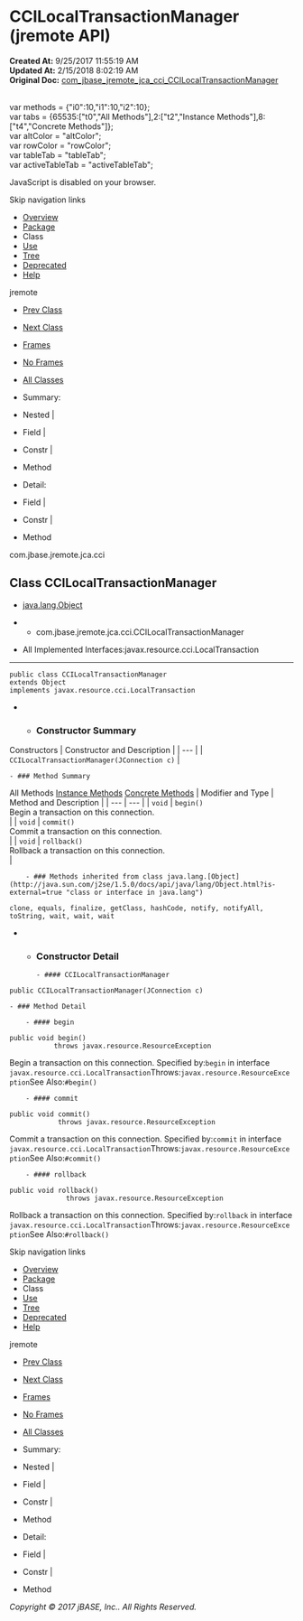 # CCILocalTransactionManager (jremote   API)

**Created At:** 9/25/2017 11:55:19 AM  
**Updated At:** 2/15/2018 8:02:19 AM  
**Original Doc:** [com_jbase_jremote_jca_cci_CCILocalTransactionManager](https://docs.jbase.com/39259-cci/com_jbase_jremote_jca_cci_CCILocalTransactionManager)  

<!--<br>    try {<br>        if (location.href.indexOf('is-external=true') == -1) {<br>            parent.document.title="CCILocalTransactionManager (jremote   API)";<br>        }<br>    }<br>    catch(err) {<br>    }<br>//--><br>var methods = {"i0":10,"i1":10,"i2":10};<br>var tabs = {65535:["t0","All Methods"],2:["t2","Instance Methods"],8:["t4","Concrete Methods"]};<br>var altColor = "altColor";<br>var rowColor = "rowColor";<br>var tableTab = "tableTab";<br>var activeTableTab = "activeTableTab";
JavaScript is disabled on your browser.

Skip navigation links

- [Overview](../../../../../overview-summary.html)
- [Package](/39259-cci/com_jbase_jremote_jca_cci_package-summary)
- Class
- [Use](/39260-class-use/com_jbase_jremote_jca_cci_class-use_CCILocalTransactionManager)
- [Tree](/39259-cci/com_jbase_jremote_jca_cci_package-tree)
- [Deprecated](../../../../../deprecated-list.html)
- [Help](../../../../../help-doc.html)


jremote <br>

- [Prev Class](/39259-cci/com_jbase_jremote_jca_cci_CCIJRemoteSubroutineParametersRecord "class in com.jbase.jremote.jca.cci")
- [Next Class](/39259-cci/com_jbase_jremote_jca_cci_DynamicArrayRecord "interface in com.jbase.jremote.jca.cci")


- [Frames](../../../../../index.html?com/jbase/jremote/jca/cci//39259-cci/com_jbase_jremote_jca_cci_CCILocalTransactionManager)
- [No Frames](/39259-cci/com_jbase_jremote_jca_cci_CCILocalTransactionManager)


- [All Classes](../../../../../allclasses-noframe.html)


<!--<br>  allClassesLink = document.getElementById("allclasses\_navbar\_top");<br>  if(window==top) {<br>    allClassesLink.style.display = "block";<br>  }<br>  else {<br>    allClassesLink.style.display = "none";<br>  }<br>  //-->

- Summary:
- Nested |
- Field |
- Constr |
- Method


- Detail:
- Field |
- Constr |
- Method

com.jbase.jremote.jca.cci

## Class CCILocalTransactionManager

- [java.lang.Object](http://java.sun.com/j2se/1.5.0/docs/api/java/lang/Object.html?is-external=true "class or interface in java.lang")
- - com.jbase.jremote.jca.cci.CCILocalTransactionManager


- All Implemented Interfaces:javax.resource.cci.LocalTransaction
* * *


```
public class CCILocalTransactionManager
extends Object
implements javax.resource.cci.LocalTransaction
```

- - ### Constructor Summary


Constructors | Constructor and Description |
| --- |
| `CCILocalTransactionManager(JConnection c)`  |


    - ### Method Summary


All Methods [Instance Methods](javascript:show%282%29;) [Concrete Methods](javascript:show%288%29;) | Modifier and Type | Method and Description |
| --- | --- |
| `void` | `begin()`<br>Begin a transaction on this connection.<br> |
| `void` | `commit()`<br>Commit a transaction on this connection.<br> |
| `void` | `rollback()`<br>Rollback a transaction on this connection.<br> |


        - ### Methods inherited from class java.lang.[Object](http://java.sun.com/j2se/1.5.0/docs/api/java/lang/Object.html?is-external=true "class or interface in java.lang")
`clone, equals, finalize, getClass, hashCode, notify, notifyAll, toString, wait, wait, wait`

- - ### Constructor Detail

        - #### CCILocalTransactionManager

```
public CCILocalTransactionManager(JConnection c)
```


    - ### Method Detail

        - #### begin

```
public void begin()
           throws javax.resource.ResourceException
```

Begin a transaction on this connection.
Specified by:`begin` in interface `javax.resource.cci.LocalTransaction`Throws:`javax.resource.ResourceException`See Also:`#begin()`


        - #### commit

```
public void commit()
            throws javax.resource.ResourceException
```

Commit a transaction on this connection.
Specified by:`commit` in interface `javax.resource.cci.LocalTransaction`Throws:`javax.resource.ResourceException`See Also:`#commit()`


        - #### rollback

```
public void rollback()
              throws javax.resource.ResourceException
```

Rollback a transaction on this connection.
Specified by:`rollback` in interface `javax.resource.cci.LocalTransaction`Throws:`javax.resource.ResourceException`See Also:`#rollback()`

Skip navigation links

- [Overview](../../../../../overview-summary.html)
- [Package](/39259-cci/com_jbase_jremote_jca_cci_package-summary)
- Class
- [Use](/39260-class-use/com_jbase_jremote_jca_cci_class-use_CCILocalTransactionManager)
- [Tree](/39259-cci/com_jbase_jremote_jca_cci_package-tree)
- [Deprecated](../../../../../deprecated-list.html)
- [Help](../../../../../help-doc.html)


jremote <br>

- [Prev Class](/39259-cci/com_jbase_jremote_jca_cci_CCIJRemoteSubroutineParametersRecord "class in com.jbase.jremote.jca.cci")
- [Next Class](/39259-cci/com_jbase_jremote_jca_cci_DynamicArrayRecord "interface in com.jbase.jremote.jca.cci")


- [Frames](../../../../../index.html?com/jbase/jremote/jca/cci//39259-cci/com_jbase_jremote_jca_cci_CCILocalTransactionManager)
- [No Frames](/39259-cci/com_jbase_jremote_jca_cci_CCILocalTransactionManager)


- [All Classes](../../../../../allclasses-noframe.html)


<!--<br>  allClassesLink = document.getElementById("allclasses\_navbar\_bottom");<br>  if(window==top) {<br>    allClassesLink.style.display = "block";<br>  }<br>  else {<br>    allClassesLink.style.display = "none";<br>  }<br>  //-->

- Summary:
- Nested |
- Field |
- Constr |
- Method


- Detail:
- Field |
- Constr |
- Method

*Copyright © 2017 jBASE, Inc.. All Rights Reserved.*
